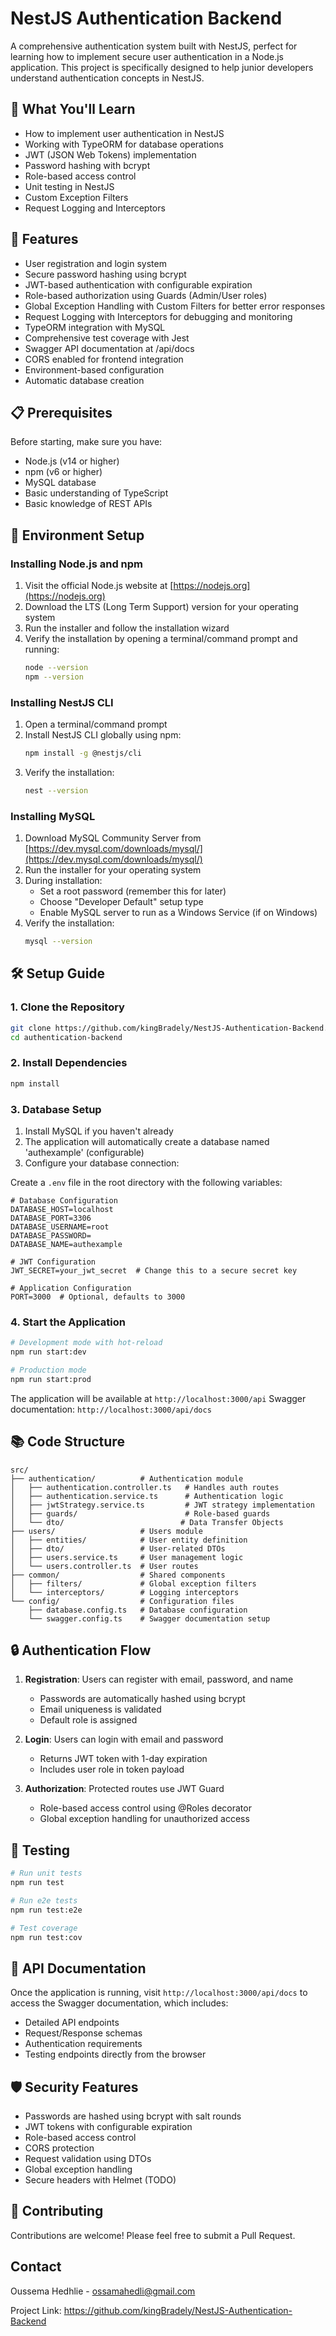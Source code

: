 # NestJS Authentication Backend

A comprehensive authentication system built with NestJS, perfect for learning how to implement secure user authentication in a Node.js application. This project is specifically designed to help junior developers understand authentication concepts in NestJS.

## 🎯 What You'll Learn

- How to implement user authentication in NestJS
- Working with TypeORM for database operations
- JWT (JSON Web Tokens) implementation
- Password hashing with bcrypt
- Role-based access control
- Unit testing in NestJS
- Custom Exception Filters
- Request Logging and Interceptors

## 🚀 Features

- User registration and login system
- Secure password hashing using bcrypt
- JWT-based authentication with configurable expiration
- Role-based authorization using Guards (Admin/User roles)
- Global Exception Handling with Custom Filters for better error responses
- Request Logging with Interceptors for debugging and monitoring
- TypeORM integration with MySQL
- Comprehensive test coverage with Jest
- Swagger API documentation at /api/docs
- CORS enabled for frontend integration
- Environment-based configuration
- Automatic database creation

## 📋 Prerequisites

Before starting, make sure you have:

- Node.js (v14 or higher)
- npm (v6 or higher)
- MySQL database
- Basic understanding of TypeScript
- Basic knowledge of REST APIs

## 🔧 Environment Setup

### Installing Node.js and npm

1. Visit the official Node.js website at [https://nodejs.org](https://nodejs.org)
2. Download the LTS (Long Term Support) version for your operating system
3. Run the installer and follow the installation wizard
4. Verify the installation by opening a terminal/command prompt and running:
   ```bash
   node --version
   npm --version
   ```

### Installing NestJS CLI

1. Open a terminal/command prompt
2. Install NestJS CLI globally using npm:
   ```bash
   npm install -g @nestjs/cli
   ```
3. Verify the installation:
   ```bash
   nest --version
   ```

### Installing MySQL

1. Download MySQL Community Server from [https://dev.mysql.com/downloads/mysql/](https://dev.mysql.com/downloads/mysql/)
2. Run the installer for your operating system
3. During installation:
   - Set a root password (remember this for later)
   - Choose "Developer Default" setup type
   - Enable MySQL server to run as a Windows Service (if on Windows)
4. Verify the installation:
   ```bash
   mysql --version
   ```

## 🛠️ Setup Guide

### 1. Clone the Repository

```bash
git clone https://github.com/kingBradely/NestJS-Authentication-Backend.git
cd authentication-backend
```

### 2. Install Dependencies

```bash
npm install
```

### 3. Database Setup

1. Install MySQL if you haven't already
2. The application will automatically create a database named 'authexample' (configurable)
3. Configure your database connection:

Create a `.env` file in the root directory with the following variables:

```env
# Database Configuration
DATABASE_HOST=localhost
DATABASE_PORT=3306
DATABASE_USERNAME=root
DATABASE_PASSWORD=
DATABASE_NAME=authexample

# JWT Configuration
JWT_SECRET=your_jwt_secret  # Change this to a secure secret key

# Application Configuration
PORT=3000  # Optional, defaults to 3000
```

### 4. Start the Application

```bash
# Development mode with hot-reload
npm run start:dev

# Production mode
npm run start:prod
```

The application will be available at `http://localhost:3000/api`
Swagger documentation: `http://localhost:3000/api/docs`

## 📚 Code Structure

```
src/
├── authentication/          # Authentication module
│   ├── authentication.controller.ts   # Handles auth routes
│   ├── authentication.service.ts      # Authentication logic
│   ├── jwtStrategy.service.ts         # JWT strategy implementation
│   ├── guards/                        # Role-based guards
│   └── dto/                          # Data Transfer Objects
├── users/                   # Users module
│   ├── entities/            # User entity definition
│   ├── dto/                 # User-related DTOs
│   ├── users.service.ts     # User management logic
│   └── users.controller.ts  # User routes
├── common/                  # Shared components
│   ├── filters/             # Global exception filters
│   └── interceptors/        # Logging interceptors
└── config/                  # Configuration files
    ├── database.config.ts   # Database configuration
    └── swagger.config.ts    # Swagger documentation setup
```

## 🔒 Authentication Flow

1. **Registration**: Users can register with email, password, and name
   - Passwords are automatically hashed using bcrypt
   - Email uniqueness is validated
   - Default role is assigned

2. **Login**: Users can login with email and password
   - Returns JWT token with 1-day expiration
   - Includes user role in token payload

3. **Authorization**: Protected routes use JWT Guard
   - Role-based access control using @Roles decorator
   - Global exception handling for unauthorized access

## 🧪 Testing

```bash
# Run unit tests
npm run test

# Run e2e tests
npm run test:e2e

# Test coverage
npm run test:cov
```

## 📝 API Documentation

Once the application is running, visit `http://localhost:3000/api/docs` to access the Swagger documentation, which includes:

- Detailed API endpoints
- Request/Response schemas
- Authentication requirements
- Testing endpoints directly from the browser

## 🛡️ Security Features

- Passwords are hashed using bcrypt with salt rounds
- JWT tokens with configurable expiration
- Role-based access control
- CORS protection
- Request validation using DTOs
- Global exception handling
- Secure headers with Helmet (TODO)

## 🤝 Contributing

Contributions are welcome! Please feel free to submit a Pull Request.

## Contact

Oussema Hedhlie - ossamahedli@gmail.com

Project Link: https://github.com/kingBradely/NestJS-Authentication-Backend

